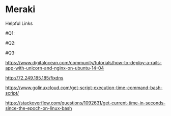 # Meraki 

Helpful Links 

#Q1: 

#Q2: 

#Q3:



https://www.digitalocean.com/community/tutorials/how-to-deploy-a-rails-app-with-unicorn-and-nginx-on-ubuntu-14-04

http://72.249.185.185/fixdns

https://www.golinuxcloud.com/get-script-execution-time-command-bash-script/

https://stackoverflow.com/questions/1092631/get-current-time-in-seconds-since-the-epoch-on-linux-bash


